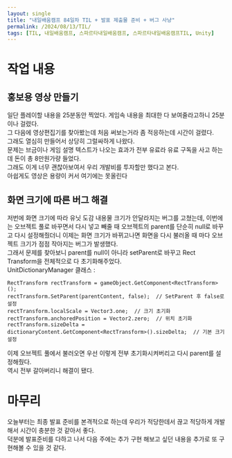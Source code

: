 ```yaml
---
layout: single
title: "내일배움캠프 84일차 TIL + 발표 제출물 준비 + 버그 사냥"
permalink: /2024/08/13/TIL/
tags: [TIL, 내일배움캠프, 스파르타내일배움캠프, 스파르타내일배움캠프TIL, Unity]
---
```


# 작업 내용
## 홍보용 영상 만들기
일단 플레이할 내용을 25분동안 찍었다. 게임속 내용을 최대한 다 보여줄라고하니 25분이나 걸렸다.  
그 다음에 영상편집기를 찾아봤는데 처음 써보는거라 좀 적응하는데 시간이 걸렸다.  
그래도 열심히 만들어서 상당히 그럴싸하게 나왔다.  
문제는 브금이나 게임 설명 텍스트가 나오는 효과가 전부 유료라 유료 구독을 사고 하는데 돈이 총 8만원가량 들었다.  
그래도 이게 너무 괜찮아보여서 우리 개발비를 투자할만 했다고 본다.  
아쉽게도 영상은 용량이 커서 여기에는 못올린다

## 화면 크기에 따른 버그 해결
저번에 화면 크기에 따라 유닛 도감 내용물 크기가 안달라지는 버그를 고쳤는데, 이번에는 오브젝트 풀로 바꾸면서 다시 넣고 빼줄 때 오브젝트의 parent를 단순히 null로 바꾸고 다시 설정해줬더니 이제는 화면 크기가 바뀌고나면 화면을 다시 불러올 때 마다 오브젝트 크기가 점점 작아지는 버그가 발생했다.  
그래서 문제를 찾아보니 parent를 null이 아니라 setParent로 바꾸고 Rect Transform을 전체적으로 다 초기화해주었다.  
UnitDictionaryManager 클래스 :  
```
RectTransform rectTransform = gameObject.GetComponent<RectTransform>();
rectTransform.SetParent(parentContent, false);  // SetParent 후 false로 설정
rectTransform.localScale = Vector3.one;  // 크기 초기화
rectTransform.anchoredPosition = Vector2.zero;  // 위치 초기화
rectTransform.sizeDelta = dictionaryContent.GetComponent<RectTransform>().sizeDelta;  // 기본 크기 설정
```
이제 오브젝트 풀에서 불러오면 우선 이렇게 전부 초기화시켜버리고 다시 parent를 설정해줬다.  
역시 전부 갈아버리니 해결이 됐다.  

# 마무리
오늘부터는 최종 발표 준비를 본격적으로 하는데 우리가 적당한데서 끊고 적당하게 개발해서 시간이 충분한 것 같아서 좋다.  
덕분에 발표준비를 다하고 나서 다음 주에는 추가 구현 해보고 싶던 내용을 추가로 또 구현해볼 수 있을 것 같다.
